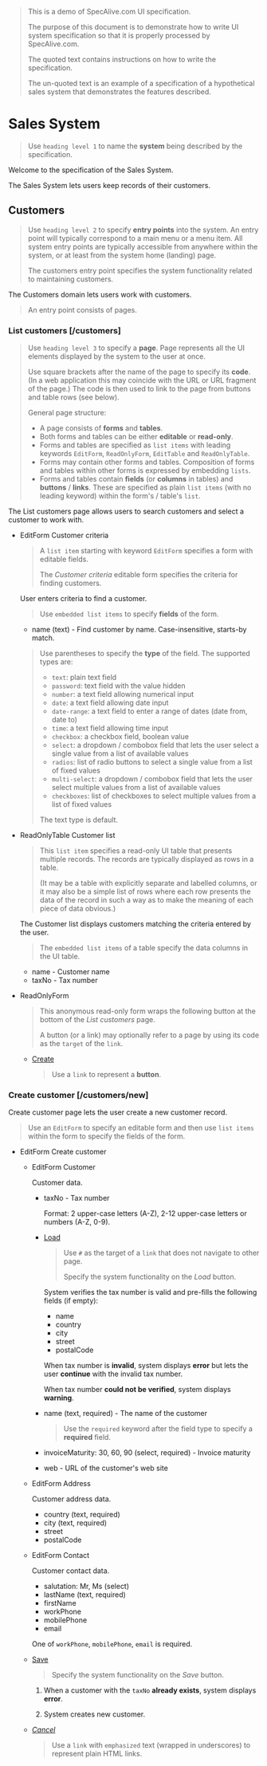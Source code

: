 > This is a demo of SpecAlive.com UI specification.
>
> The purpose of this document is to demonstrate how to write UI system specification
> so that it is properly processed by SpecAlive.com.
>
> The quoted text contains instructions on how to write the specification.
>
> The un-quoted text is an example of a specification of a hypothetical sales system
> that demonstrates the features described.

# Sales System

> Use `heading level 1` to name the **system** being described by the specification.

Welcome to the specification of the Sales System.

The Sales System lets users keep records of their customers.

## Customers

> Use `heading level 2` to specify **entry points** into the system.
> An entry point will typically correspond to a main menu or a menu item.
> All system entry points are typically accessible from anywhere within the system,
> or at least from the system home (landing) page.
> 
> The customers entry point specifies the system functionality related to maintaining customers.

The Customers domain lets users work with customers.

> An entry point consists of pages.

### List customers [/customers]

> Use `heading level 3` to specify a **page**.
> Page represents all the UI elements displayed by the system to the user at once.
>
> Use square brackets after the name of the page to specify its **code**.
> (In a web application this may coincide with the URL or URL fragment of the page.)
> The code is then used to link to the page from buttons and table rows (see below).
>
> General page structure:
>
> - A page consists of **forms** and **tables**.
> - Both forms and tables can be either **editable** or **read-only**.
> - Forms and tables are specified as `list items` with leading keywords
> `EditForm`, `ReadOnlyForm`, `EditTable` and `ReadOnlyTable`.
> - Forms may contain other forms and tables.
> Composition of forms and tables within other forms is expressed by embedding `lists`.
> - Forms and tables contain **fields** (or **columns** in tables)
> and **buttons** / **links**.
> These are specified as plain `list items` (with no leading keyword)
> within the form's / table's `list`.

The List customers page allows users to search customers
and select a customer to work with.

- EditForm Customer criteria

	> A `list item` starting with keyword `EditForm` specifies a form with editable fields.
	>
	> The _Customer criteria_ editable form specifies the criteria for
	> finding customers.

	User enters criteria to find a customer.

	> Use `embedded list items` to specify **fields** of the form.

	- name (text) - Find customer by name. Case-insensitive, starts-by match.
	
	> Use parentheses to specify the **type** of the field. The supported types are:
	>
	> - `text`: plain text field
	> - `password`: text field with the value hidden
	> - `number`: a text field allowing numerical input
	> - `date`: a text field allowing date input
	> - `date-range`: a text field to enter a range of dates (date from, date to)
	> - `time`: a text field allowing time input
	> - `checkbox`: a checkbox field, boolean value
	> - `select`: a dropdown / combobox field that lets the user select a single value from a list of available values
	> - `radios`: list of radio buttons to select a single value from a list of fixed values
	> - `multi-select`: a dropdown / combobox field that lets the user select multiple values from a list of available values
	> - `checkboxes`: list of checkboxes to select multiple values from a list of fixed values
	>
	> The text type is default.

- ReadOnlyTable Customer list

	> This `list item` specifies a read-only UI table that presents multiple records.
	> The records are typically displayed as rows in a table.
	>
	> (It may be a table with explicitly separate and labelled columns,
	> or it may also be a simple list of rows where each row presents the data
	> of the record in such a way as to make the meaning of each piece of data obvious.)

	The Customer list displays customers matching the criteria entered by the user.

	> The `embedded list items` of a table specify the data columns in the UI table.

	- name - Customer name
	- taxNo - Tax number

- ReadOnlyForm

	> This anonymous read-only form wraps the following button
	> at the bottom of the _List customers_ page.
	>
	> A button (or a link) may optionally refer to a page 
	> by using its code as the `target` of the `link`.

	- [Create](/customers/new "Create new customer")

		> Use a `link` to represent a **button**.

### Create customer [/customers/new]

Create customer page lets the user create a new customer record.

> Use an `EditForm` to specify an editable form 
> and then use `list items` within the form to specify the fields of the form.

- EditForm Create customer

	- EditForm Customer
	
		Customer data.

		- taxNo - Tax number
	
			Format: 2 upper-case letters (A-Z), 
			2-12 upper-case letters or numbers (A-Z, 0-9).
	
		- [Load](# "Verify tax number and load customer data")
		
			> Use `#` as the target of a `link` that does not navigate to other page.
			>
			> Specify the system functionality on the _Load_ button.

			System verifies the tax number is valid and pre-fills the following fields (if empty):
	
			- name
			- country
			- city
			- street
			- postalCode
			
			When tax number is **invalid**, system displays **error** 
			but lets the user **continue** with the invalid tax number.
			
			When tax number **could not be verified**, system displays **warning**.
	
		- name (text, required) - The name of the customer
		
			> Use the `required` keyword after the field type to specify a **required** field.
		
		- invoiceMaturity: 30, 60, 90 (select, required) - Invoice maturity
		- web - URL of the customer's web site

	- EditForm Address
	
		Customer address data.

		- country (text, required)
		- city (text, required)
		- street
		- postalCode

	- EditForm Contact
	
		Customer contact data.
		
		- salutation: Mr, Ms (select)
		- lastName (text, required)
		- firstName
		- workPhone
		- mobilePhone
		- email
		
		One of `workPhone`, `mobilePhone`, `email` is required.
	
	- [Save](/customers/detail)
	
		> Specify the system functionality on the _Save_ button.
	
		1. When a customer with the `taxNo` **already exists**, system displays **error**.
		
		2. System creates new customer.

	- [_Cancel_](/customers "Return back to Customer list")

		> Use a `link` with `emphasized` text (wrapped in underscores) to represent plain HTML links.
